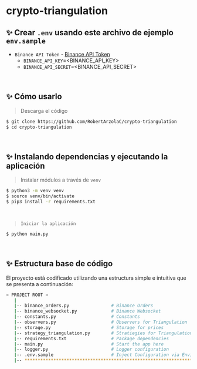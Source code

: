 # crypto-triangulation

## ✨ Crear `.env` usando este archivo de ejemplo `env.sample`

- `Binance API Token` - [Binance API Token](https://www.binance.com/es/support/faq/360002502072)
  - `BINANCE_API_KEY`=<BINANCE_API_KEY>
  - `BINANCE_API_SECRET`=<BINANCE_API_SECRET>

<br />

## ✨ Cómo usarlo

> Descarga el código

```bash
$ git clone https://github.com/RobertArzolaC/crypto-triangulation
$ cd crypto-triangulation
```

<br />

## ✨ Instalando dependencias y ejecutando la aplicación

> Instalar módulos a través de `venv`

```bash
$ python3 -m venv venv
$ source venv/bin/activate
$ pip3 install -r requirements.txt
```

<br />

> `Iniciar la aplicación`

```bash
$ python main.py
```

<br />

## ✨ Estructura base de código

El proyecto está codificado utilizando una estructura simple e intuitiva que se presenta a continuación:

```bash
< PROJECT ROOT >
   |
   |-- binance_orders.py                # Binance Orders
   |-- binance_websocket.py             # Binance Websocket
   |-- constants.py                     # Constants
   |-- observers.py                     # Observers for Triangulation
   |-- storage.py                       # Storage for prices
   |-- strategy_triangulation.py        # Stratiegies for Triangulation
   |-- requirements.txt                 # Package dependencies
   |-- main.py                          # Start the app here
   |-- logger.py                        # Logger configuration
   |-- .env.sample                      # Inject Configuration via Environment Variables
   |-- *************************************************************************************
```
